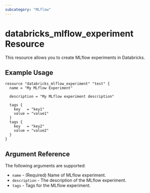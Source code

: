 ```yaml
---
subcategory: "MLflow"
---
```

# databricks_mlflow_experiment Resource

This resource allows you to create MLflow experiments in Databricks.

## Example Usage

```hcl
resource "databricks_mlflow_experiment" "test" {
  name = "My MLflow Experiment"

  description = "My MLflow experiment description"

  tags {
    key   = "key1"
    value = "value1"
  }
  tags {
    key   = "key2"
    value = "value2"
  }
}
```

## Argument Reference

The following arguments are supported:

* `name` - (Required) Name of MLflow experiment.
* `description` - The description of the MLflow experiment.
* `tags` - Tags for the MLflow experiment.